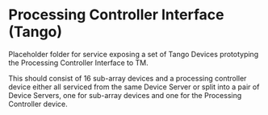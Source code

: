 # Processing Controller Interface (Tango)

Placeholder folder for service exposing a set of Tango Devices prototyping the Processing Controller Interface to TM.

This should consist of 16 sub-array devices and a processing controller device either all serviced from the same 
Device Server or split into a pair of Device Servers, one for sub-array devices and one for the Processing Controller device.
